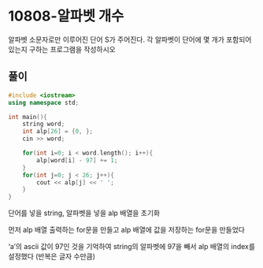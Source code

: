 # 10808-알파벳 개수

알파벳 소문자로만 이루어진 단어 S가 주어진다. 각 알파벳이 단어에 몇 개가 포함되어 있는지 구하는 프로그램을 작성하시오

## 풀이

```cpp
#include <iostream>
using namespace std;

int main(){
    string word;
    int alp[26] = {0, };
    cin >> word;

    for(int i=0; i < word.length(); i++){
        alp[word[i] - 97] += 1;
    }
    for(int j=0; j < 26; j++){
        cout << alp[j] << ' ';
    }
}
```

단어를 넣을 string, 알파벳을 넣을 alp 배열을 초기화

먼저 alp 배열 출력하는 for문을 만들고 alp 배열에 값을 저장하는 for문을 만들었다

‘a’의 ascii 값이 97인 것을 기억하여 string의 알파벳에 97을 빼서 alp 배열의 index를 설정했다 (반복은 글자 수만큼)